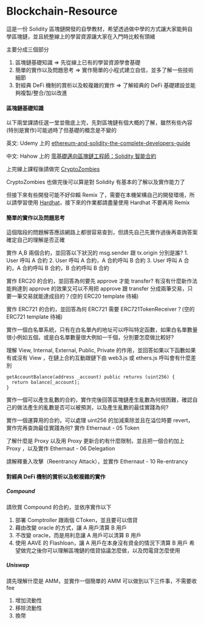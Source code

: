 # Blockchain-Resource
這是一份 Solidity 區塊鏈開發的自學教材，希望透過做中學的方式讓大家能夠自學區塊鏈，並且統整線上的學習資源讓大家在入門時比較有頭緒

主要分成三個部分
1. 區塊鏈基礎知識 => 先從線上已有的學習資源學會基礎
2. 簡單的實作以及問題思考 => 實作簡單的小程式建立自信，並多了解一些技術細節
3. 對經典 DeFi 機制的賞析以及較複雜的實作 => 了解經典的 DeFi 基礎建設並能夠複製/整合/加以改進

#### 區塊鏈基礎知識
以下兩堂課請任選一堂並徹底上完，先對區塊鏈有個大概的了解，雖然有些內容(特別是實作)可能過時了但基礎的概念是不變的

英文: Udemy 上的 [ethereum-and-solidity-the-complete-developers-guide](https://www.udemy.com/course/ethereum-and-solidity-the-complete-developers-guide/)

中文: Hahow 上的 [零基礎邁向區塊鏈工程師：Solidity 智能合約](https://hahow.in/courses/5b3cdd6ed03140001eebeadc)

上完線上課程後請做完 [CryptoZombies](https://cryptozombies.io/)

CryptoZombies 也做完後可以算是對 Solidity 有基本的了解以及實作能力了

但接下來有些開發可能不好仰賴 Remix 了，需要在本機架構自己的開發環境，所以請學習使用 [Hardhat](https://hardhat.org/)，接下來的作業都請盡量使用 Hardhat 不要再用 Remix

#### 簡單的實作以及問題思考

這個階段的問題解答應該網路上都很容易查到，但請先自己先實作過後再查詢答案確定自己的理解是否正確

實作 A,B 兩個合約，並回答以下狀況的 msg.sender 跟 tx.origin 分別是誰? 1. User 呼叫 A 合約 2. User 呼叫 A 合約，A 合約呼叫 B 合約 3. User 呼叫 A 合約，A 合約呼叫 B 合約，B 合約呼叫 B 合約

實作 ERC20 的合約，並回答為何要先 approve 才能 transfer? 有沒有什麼新作法能夠達到 approve 的效果又可以不用把 approve 跟 transfer 分成兩筆交易，只要一筆交易就能達成目的？(空的 ERC20 template 待補)

實作 ERC721 的合約，並回答為何 ERC721 需要 ERC721TokenReceiver？(空的 ERC721 template 待補)

實作一個白名單系統，只有在白名單內的地址可以呼叫特定函數，如果白名單數量很小例如五個，或是白名單數量很大例如一千個，分別要怎麼做比較好?

理解 View, Internal, External, Public, Private 的作用，並回答如果以下函數如果有或沒有 View ，在鏈上合約互動跟鏈下由 web3.js 或 ethers.js 呼叫會有什麼差別

```
getAccountBalance(address _account) public returns (uint256) {
  return balance[_account];
}
```

實作一個可以產生亂數的合約，實作完後回答區塊鏈產生亂數為何很困難，確認自己的做法產生的亂數是否可以被預測，以及產生亂數的最佳實踐為何?

實作一個運算用的合約，可以處理 uint256 的加減乘除並且在溢位時要 revert，實作完再查詢最佳實踐為何? 實作 Ethernaut - 05 Token

了解什麼是 Proxy 以及用 Proxy 更新合約有什麼限制，並且把一個合約加上 Proxy ，以及實作 Ethernaut - 06 Delegation

請解釋重入攻擊（Reentrancy Attack），並實作 Ethernaut - 10 Re-entrancy



#### 對經典 DeFi 機制的賞析以及較複雜的實作

##### Compound
請欣賞 Compound 的合約，並依序實作以下
1. 部署 Comptroller 跟兩個 CToken，並且要可以借貸
2. 藉由改變 oracle 的方式，讓 A 用戶清算 B 用戶
3. 不改變 oracle，而是用利息讓 A 用戶可以清算 B 用戶
3. 使用 AAVE 的 Flashloan，讓 A 用戶在本身沒有資金的情況下清算 B 用戶
希望做完之後你可以理解區塊鏈的借貸協議怎麼做，以及閃電貸怎麼使用

##### Uniswap
請先理解什麼是 AMM，並實作一個簡單的 AMM 可以做到以下三件事，不需要收 fee
1. 增加流動性
2. 移除流動性
3. 換幣
